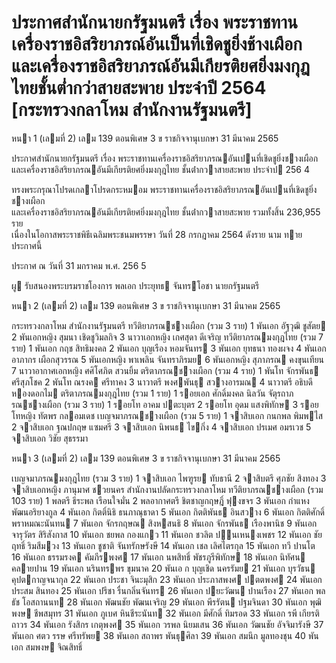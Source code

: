 
# ประกาศสำนักนายกรัฐมนตรี เรื่อง พระราชทานเครื่องราชอิสริยาภรณ์อันเป็นที่เชิดชูยิ่งช้างเผือกและเครื่องราชอิสริยาภรณ์อันมีเกียรติยศยิ่งมงกุฎไทยชั้นต่ำกว่าสายสะพาย ประจำปี 2564 [กระทรวงกลาโหม สำนักงานรัฐมนตรี]
      
      

      
      

 หนา    1 (เลมที่    2) 
เลม   139   ตอนพิเศษ      3   ข ราชกิจจานุเบกษา 31   มีนาคม   2565 
 
 
ประกาศสํานักนายกรัฐมนตรี 
เรื่อง   พระราชทานเครื่องราชอิสริยาภรณอันเปนที่เชิดชูยิ่งชางเผือก 
และเครื่องราชอิสริยาภรณอันมีเกียรติยศยิ่งมงกุฎไทย 
ชั้นต่ํากวาสายสะพาย 
ประจําป  256   4 
 
 
ทรงพระกรุณาโปรดเกลาโปรดกระหมอม   พระราชทานเครื่องราชอิสริยาภรณอันเปนที่เชิดชูยิ่งชางเผือก   
และเครื่องราชอิสริยาภรณอันมีเกียรติยศยิ่งมงกุฎไทย  ชั้นต่ํากวาสายสะพาย  รวมทั้งสิ้น  236,955  ราย   
เนื่องในโอกาสพระราชพิธีเฉลิมพระชนมพรรษา  วันที่  28  กรกฎาคม  2564  ดังราย นาม ทายประกาศนี้ 
 
ประกาศ  ณ  วันที่  31  มกราคม  พ.ศ.    256 5 
 
ผู รับสนองพระบรมราชโองการ 
พลเอก  ประยุทธ  จันทรโอชา 
นายกรัฐมนตรี 

 หนา    2 (เลมที่    2) 
เลม   139   ตอนพิเศษ      3   ข ราชกิจจานุเบกษา 31   มีนาคม   2565 
 
 
กระทรวงกลาโหม 
สํานักงานรัฐมนตรี 
ทวีติยาภรณชางเผือก  (รวม  3  ราย) 
 1 พันเอก อัฐวุฒิ  ชูสัตย 
 2 พันเอกหญิง สุมนา  เชิดชูวิมลกิจ 
 3 นาวาเอกหญิง เกศสุดา  ดีเจริญ 
ทวีติยาภรณมงกุฎไทย  (รวม  7  ราย) 
 1 พันเอก กฤช  สิทธิมงคล 
 2 พันเอก บุญเรือง  หอมจันทร 
 3 พันเอก ยุทธนา  ทองผจง 
 4 พันเอก อาภากร  เผือกสุวรรณ 
 5 พันเอกหญิง พาเพลิน  จันทราภิรมย 
 6 พันเอกหญิง สุภาภรณ  คงขุนเทียน 
 7 นาวาอากาศเอกหญิง ศศิโศภิต  สวนยิ้ม 
ตริตาภรณชางเผือก  (รวม    4  ราย) 
 1 พันโท จักรพันธ  ศรีสุภโชค 
 2 พันโท ณรงค  ศรีทาคง 
 3 นาวาตรี พงศพันธุ  สวางอารมณ 
 4 นาวาตรี อธิบดี  หองดอกไม 
ตริตาภรณมงกุฎไทย  (รวม    1  ราย) 
1  รอยเอก ศักดิ์มงคล  นิลวัน 
จัตุรถาภรณชางเผือก  (รวม  3  ราย) 
 1 รอยโท อาคม  ปตะบุตร 
 2 รอยโท อุดม  แสงพิทักษ 
 3 รอยโทหญิง ทัตพร  กลอมเดช 
เบญจมาภรณชางเผือก  (รวม    5  ราย) 
 1 จาสิบเอก กนกพล  พิมพไส 
 2 จาสิบเอก ฐณปกฤษ  แซมศรี 
 3 จาสิบเอก นิพนธ  ไขกิ่ง 
 4 จาสิบเอก ปรเมศ  อมรเวช 
 5 จาสิบเอก วิชัย  สุธรรมา 
 

 หนา    3 (เลมที่    2) 
เลม   139   ตอนพิเศษ      3   ข ราชกิจจานุเบกษา 31   มีนาคม   2565 
 
 
เบญจมาภรณมงกุฎไทย  (รวม   3  ราย) 
 1 จาสิบเอก ไพฑูรย  ทับธานี 
 2 จาสิบตรี ศุภชัย  สิงทอง 
 3 จาสิบเอกหญิง ภานุมาศ  ชวยนคร 
สํานักงานปลัดกระทรวงกลาโหม 
ทวีติยาภรณชางเผือก  (รวม   103  ราย) 
 1 พลตรี ธีระพล  เรือนใจมั่น 
 2 พลอากาศตรี ชิตชาญกฤษฎิ์  ฟุงขจร 
 3 พันเอก กําแหง  พัฒนอริยางกูล 
 4 พันเอก กิตติ์นิธิ  ธนภาณุธาดา 
 5 พันเอก กิตติพันธ  อินสวาง 
 6 พันเอก กิตติศักดิ์  พราหมณะนันทน 
 7 พันเอก จักรกฤษณ  สิงหสนธิ 
 8 พันเอก จักรพันธ  เรืองพานิช 
 9 พันเอก จารุวัตร  สิริสังกาส 
 10 พันเอก ชยพล  กองแกว 
 11 พันเอก ชวลิต  ปนเหนงเพชร 
 12 พันเอก ชัยฤทธิ์  ริมสีมวง 
 13 พันเอก ชูชาติ  จันทรักษรังษี 
 14 พันเอก เชล  เลิศไตรกุล 
 15 พันเอก ทวี  ปานโต 
 16 พันเอก ธรรมรงค  คัมภีรพงศ 
 17 พันเอก นพสิทธิ์  พัชรภูรีพิทักษ 
 18 พันเอก นิทัศน  คลายปาน 
 19 พันเอก นรินทรพร  ขุมนาค 
 20 พันเอ ก บุญเชิด  นครรัมย 
 21 พันเอก บุรวัธน  คุปตกาญจนากุล 
 22 พันเอก ประชา  จินะมุสิก 
 23 พันเอก ประภาสพงศ  ปตตพงศ 
 24 พันเอก ประสม  สินทอง 
 25 พันเอก ปรีชา  รื่นกลิ่นจันทร 
 26 พันเอก ปยะวัฒน  ปานเรือง 
 27 พันเอก พลธัช  โอสถานนท 
 28 พันเอก พัฒนชัย  พัฒนเจริญ 
 29 พันเอก พีรรัตน  ปฐมจินดา 
 30 พันเอก พุฒิพงษ  ชีพสมุทร 
 31 พันเอก ภูเบศ  หินชีระนันท 
 32 พันเอก มีศักดิ์  ทิมรอด 
 33 พันเอก รพี  เกียรติถาวร 
 34 พันเอก รังสิกร  เกตุพงศ 
 35 พันเอก วรพล  นิยมเสน 
 36 พันเอก วัฒนชัย  อัจจิมารังษี 
 37 พันเอก ศตว   รรษ  ศรีทรัพย 
 38 พันเอก สถาพร  พันธุศิลา 
 39 พันเอก สมนึก  มูลทองชุน 
 40 พันเอก สมพงษ  จิณสิทธิ์ 